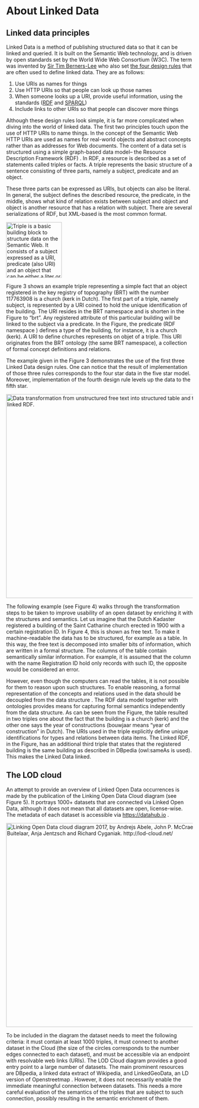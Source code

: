 # About Linked Data

## Linked data principles

Linked Data is a method of publishing structured data so that it can be linked and queried. 
It is built on the Semantic Web technology, and is driven by open standards set by the World 
Wide Web Consortium (W3C). The term was  invented by [Sir Tim Berners-Lee](https://pdfs.semanticscholar.org/566c/1c6bd366b4c9e07fc37eb372771690d5ba31.pdf) who also set [the four 
design rules]((https://www.w3.org/DesignIssues/LinkedData.html)) that are often used to define linked data. They are as follows:

1.	Use URIs as names for things
2.	Use HTTP URIs so that people can look up those names
3.	When someone looks up a URI, provide useful information, using the standards 
([RDF](https://www.w3.org/RDF/) and [SPARQL](https://www.w3.org/TR/rdf-sparql-query/))
4.	Include links to other URIs so that people can discover more things


Although these design rules look simple, it is far more complicated when diving into the world of linked 
data. The first two principles touch upon the use of HTTP URIs to name things. In the concept of the 
Semantic Web HTTP URIs are used as names for real-world objects and abstract concepts rather than as 
addresses for Web documents. The content of a data set is structured using a simple graph-based data 
model– the Resource Description Framework (RDF) . In RDF, a resource is described as a set of statements 
called triples or facts. A triple represents the basic structure of a sentence consisting of three parts, 
namely a subject, predicate and an object. 

These three parts can be expressed as URIs, but objects can also be literal. In general, the subject 
defines the described resource, the predicate, in the middle, shows what kind of relation exists between 
subject and object and object is another resource that has a relation with subject. There are several 
serializations of RDF, but XML-based is the most common format. 

<img src="/markdown/images/AboutLD1.png" height="150" title="Triple is a basic building block to structure data on the Semantic Web. 
It consists of a subject expressed as a URI, predicate (also URI) and an object 
that can be either a liter or a URI. "/>

Figure 3 shows an example triple representing a simple fact that an object registered in the key 
registry of topography (BRT) with the number 117763908 is a church (kerk in Dutch). The first part 
of a triple, namely subject, is represented by a URI coined to hold the unique identification of 
the building. The URI resides in the BRT namespace and is shorten in the Figure to “brt”. 
Any registered attribute of this particular building will be linked to the subject via a predicate. 
In the Figure, the predicate (RDF namespace ) defines a type of the building, for instance, 
it is a church (kerk). A URI to define churches represents on objet of a triple. 
This URI originates from the BRT ontology (the same BRT namespace), a collection of 
formal concept definitions and relations. 

The example given in the Figure 3 demonstrates the use of the first three Linked Data design rules. 
One can notice that the result of implementation of those three rules corresponds to the four star 
data in the five star model. Moreover, implementation of the fourth design rule levels up the data 
to the fifth star. 

<img src="/markdown/images/AboutLD2.png" height="550" title="Data transformation from unstructured free text into structured table and to linked RDF."/>

The following example (see Figure 4) walks through the transformation steps to be taken to improve usability of an open dataset by enriching it with the structures and semantics. Let us imagine that the Dutch Kadaster registered a building of the Saint Catharine church erected in 1900 with a certain registration ID. In Figure 4, this is shown as free text. To make it machine-readable the data has to be structured, for example as a table. In this way, the free text is decomposed into smaller bits of information, which are written in a formal structure. The columns of the table contain semantically similar information. For example, it is assumed that the column with the name Registration ID hold only records with such ID, the opposite would be considered an error. 

However, even though the computers can read the tables, it is not possible for them to reason upon such structures. To enable reasoning, a formal representation of the concepts and relations used in the data should be decoupled from the data structure . The RDF data model together with ontologies provides means for capturing formal semantics independently from the data structure. As can be seen from the Figure, the table resulted in two triples one about the fact that the building is a church (kerk) and the other one says the year of constructions (bouwjaar means “year of construction” in Dutch). The URIs used in the triple explicitly define unique identifications for types and relations between data items. The Linked RDF, in the Figure, has an additional third triple that states that the registered building is the same building as described in DBpedia  (owl:sameAs is used). This makes the Linked Data linked.

## The LOD cloud

An attempt to provide an overview of Linked Open Data occurrences is made by the publication of the Linking Open Data Cloud diagram (see Figure 5). It portrays 1000+ datasets that are connected via Linked Open Data, although it does not mean that all datasets are open, license-wise. The metadata of each dataset is accessible via https://datahub.io . 

<img src="http://lod-cloud.net/versions/2017-08-22/lod.svg" height="550" title="Linking Open Data cloud diagram 2017, by Andrejs Abele, John P. McCrae, Paul Buitelaar, Anja Jentzsch and Richard Cyganiak. http://lod-cloud.net/"/>

To be included in the diagram the dataset needs to meet the following criteria: it must contain at least 1000 triples, it must connect to another dataset in the Cloud (the size of the circles corresponds to the number edges connected to each dataset), and must be accessible via an endpoint with resolvable web links (URIs). The LOD Cloud diagram provides a good entry point to a large number of datasets. The main prominent resources are DBpedia, a linked data extract of Wikipedia, and LinkedGeoData, an LD version of Openstreetmap . However, it does not necessarily enable the immediate meaningful connection between datasets. This needs a more careful evaluation of the semantics of the triples that are subject to such connection, possibly resulting in the semantic enrichment of them.